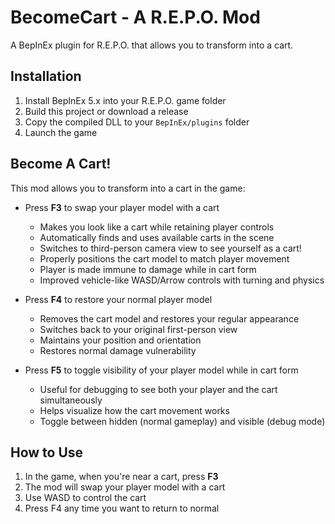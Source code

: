# BecomeCart - A R.E.P.O. Mod

A BepInEx plugin for R.E.P.O. that allows you to transform into a cart.

## Installation

1. Install BepInEx 5.x into your R.E.P.O. game folder
2. Build this project or download a release
3. Copy the compiled DLL to your `BepInEx/plugins` folder
4. Launch the game

## Become A Cart!

This mod allows you to transform into a cart in the game:

- Press **F3** to swap your player model with a cart
  - Makes you look like a cart while retaining player controls
  - Automatically finds and uses available carts in the scene
  - Switches to third-person camera view to see yourself as a cart!
  - Properly positions the cart model to match player movement
  - Player is made immune to damage while in cart form
  - Improved vehicle-like WASD/Arrow controls with turning and physics

- Press **F4** to restore your normal player model
  - Removes the cart model and restores your regular appearance
  - Switches back to your original first-person view
  - Maintains your position and orientation
  - Restores normal damage vulnerability

- Press **F5** to toggle visibility of your player model while in cart form
  - Useful for debugging to see both your player and the cart simultaneously
  - Helps visualize how the cart movement works
  - Toggle between hidden (normal gameplay) and visible (debug mode)

## How to Use

1. In the game, when you're near a cart, press **F3**
2. The mod will swap your player model with a cart
3. Use WASD to control the cart
4. Press F4 any time you want to return to normal 